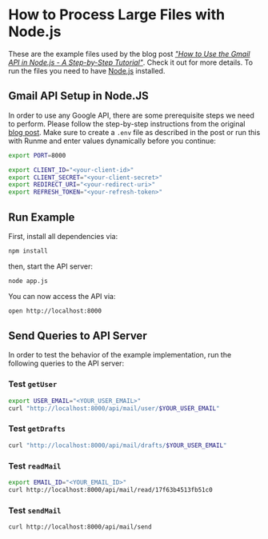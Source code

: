 # How to Process Large Files with Node.js

These are the example files used by the blog post [*"How to Use the Gmail API in Node.js - A Step-by-Step Tutorial"*](https://stateful.com/blog/gmail-api-node-tutorial). Check it out for more details. To run the files you need to have [Node.js](https://nodejs.org/en/) installed.

## Gmail API Setup in Node.JS

In order to use any Google API, there are some prerequisite steps we need to perform. Please follow the step-by-step instructions from the original [blog post](https://stateful.com/blog/gmail-api-node-tutorial). Make sure to create a `.env` file as described in the post or run this with Runme and enter values dynamically before you continue:

```sh
export PORT=8000

export CLIENT_ID="<your-client-id>"
export CLIENT_SECRET="<your-client-secret>"
export REDIRECT_URI="<your-redirect-uri>"
export REFRESH_TOKEN="<your-refresh-token>"
```

## Run Example

First, install all dependencies via:

```sh
npm install
```

then, start the API server:

```sh { background=true }
node app.js
```

You can now access the API via:

```sh
open http://localhost:8000
```

## Send Queries to API Server

In order to test the behavior of the example implementation, run the following queries to the API server:

### Test `getUser`

```sh
export USER_EMAIL="<YOUR_USER_EMAIL>"
curl "http://localhost:8000/api/mail/user/$YOUR_USER_EMAIL"
```

### Test `getDrafts`

```sh
curl "http://localhost:8000/api/mail/drafts/$YOUR_USER_EMAIL"
```

### Test `readMail`

```sh
export EMAIL_ID="<YOUR_EMAIL_ID>"
curl http://localhost:8000/api/mail/read/17f63b4513fb51c0
```

### Test `sendMail`

```sh
curl http://localhost:8000/api/mail/send
```
